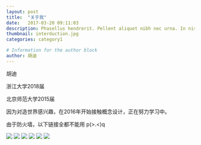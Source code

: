 ```yaml
---
layout: post
title:  "关于我"
date:   2017-03-20 09:11:03
description: Phasellus hendrerit. Pellent aliquet nibh nec urna. In nis aliquet vel, dapibus id,mattis.
thumbnail: interduction.jpg
categories: category1

# Information for the author block
author: 胡迪
---
```



胡迪

浙江大学2018届

北京师范大学2015届

因为对造世界感兴趣，在2016年开始接触概念设计，正在努力学习中。



由于防火墙，以下链接全都不能用 p(>.<)q

<!-- List you associated sites and social medias... -->
<div class='flexbox-contain this justify-around icon-container'>
<img class='social-media' src='{{ site.url }}/assets/img/icons/twitter.svg'>
<img class='social-media' src='{{ site.url }}/assets/img/icons/behance.svg'>
<img class='social-media' src='{{ site.url }}/assets/img/icons/facebook.svg'>
<img class='social-media' src='{{ site.url }}/assets/img/icons/github.svg'>
<img class='social-media' src='{{ site.url }}/assets/img/icons/google-plus.svg'>
<img class='social-media' src='{{ site.url }}/assets/img/icons/youtube.svg'>
</div>
